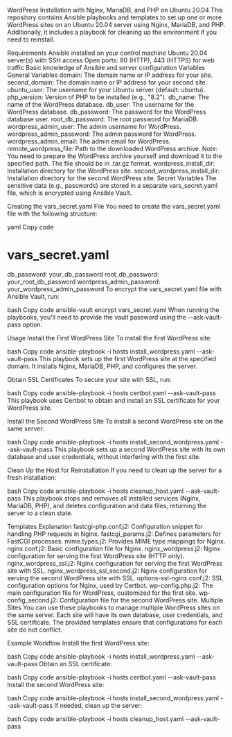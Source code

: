WordPress Installation with Nginx, MariaDB, and PHP on Ubuntu 20.04
This repository contains Ansible playbooks and templates to set up one or more WordPress sites on an Ubuntu 20.04 server using Nginx, MariaDB, and PHP. Additionally, it includes a playbook for cleaning up the environment if you need to reinstall.

Requirements
Ansible installed on your control machine
Ubuntu 20.04 server(s) with SSH access
Open ports: 80 (HTTP), 443 (HTTPS) for web traffic
Basic knowledge of Ansible and server configuration
Variables
General Variables
domain: The domain name or IP address for your site.
second_domain: The domain name or IP address for your second site.
ubuntu_user: The username for your Ubuntu server (default: ubuntu).
php_version: Version of PHP to be installed (e.g., "8.2").
db_name: The name of the WordPress database.
db_user: The username for the WordPress database.
db_password: The password for the WordPress database user.
root_db_password: The root password for MariaDB.
wordpress_admin_user: The admin username for WordPress.
wordpress_admin_password: The admin password for WordPress.
wordpress_admin_email: The admin email for WordPress.
remote_wordpress_file: Path to the downloaded WordPress archive. Note: You need to prepare the WordPress archive yourself and download it to the specified path. The file should be in .tar.gz format.
wordpress_install_dir: Installation directory for the WordPress site.
second_wordpress_install_dir: Installation directory for the second WordPress site.
Secret Variables
The sensitive data (e.g., passwords) are stored in a separate vars_secret.yaml file, which is encrypted using Ansible Vault.

Creating the vars_secret.yaml File
You need to create the vars_secret.yaml file with the following structure:

yaml
Copy code
# vars_secret.yaml
db_password: your_db_password
root_db_password: your_root_db_password
wordpress_admin_password: your_wordpress_admin_password
To encrypt the vars_secret.yaml file with Ansible Vault, run:

bash
Copy code
ansible-vault encrypt vars_secret.yaml
When running the playbooks, you'll need to provide the vault password using the --ask-vault-pass option.

Usage
Install the First WordPress Site
To install the first WordPress site:

bash
Copy code
ansible-playbook -i hosts install_wordpress.yaml --ask-vault-pass
This playbook sets up the first WordPress site at the specified domain. It installs Nginx, MariaDB, PHP, and configures the server.

Obtain SSL Certificates
To secure your site with SSL, run:

bash
Copy code
ansible-playbook -i hosts certbot.yaml --ask-vault-pass
This playbook uses Certbot to obtain and install an SSL certificate for your WordPress site.

Install the Second WordPress Site
To install a second WordPress site on the same server:

bash
Copy code
ansible-playbook -i hosts install_second_wordpress.yaml --ask-vault-pass
This playbook sets up a second WordPress site with its own database and user credentials, without interfering with the first site.

Clean Up the Host for Reinstallation
If you need to clean up the server for a fresh installation:

bash
Copy code
ansible-playbook -i hosts cleanup_host.yaml --ask-vault-pass
This playbook stops and removes all installed services (Nginx, MariaDB, PHP), and deletes configuration and data files, returning the server to a clean state.

Templates Explanation
fastcgi-php.conf.j2: Configuration snippet for handling PHP requests in Nginx.
fastcgi_params.j2: Defines parameters for FastCGI processes.
mime.types.j2: Provides MIME type mappings for Nginx.
nginx.conf.j2: Basic configuration file for Nginx.
nginx_wordpress.j2: Nginx configuration for serving the first WordPress site (HTTP only).
nginx_wordpress_ssl.j2: Nginx configuration for serving the first WordPress site with SSL.
nginx_wordpress_ssl_second.j2: Nginx configuration for serving the second WordPress site with SSL.
options-ssl-nginx.conf.j2: SSL configuration options for Nginx, used by Certbot.
wp-config.php.j2: The main configuration file for WordPress, customized for the first site.
wp-config_second.j2: Configuration file for the second WordPress site.
Multiple Sites
You can use these playbooks to manage multiple WordPress sites on the same server. Each site will have its own database, user credentials, and SSL certificate. The provided templates ensure that configurations for each site do not conflict.

Example Workflow
Install the first WordPress site:

bash
Copy code
ansible-playbook -i hosts install_wordpress.yaml --ask-vault-pass
Obtain an SSL certificate:

bash
Copy code
ansible-playbook -i hosts certbot.yaml --ask-vault-pass
Install the second WordPress site:

bash
Copy code
ansible-playbook -i hosts install_second_wordpress.yaml --ask-vault-pass
If needed, clean up the server:

bash
Copy code
ansible-playbook -i hosts cleanup_host.yaml --ask-vault-pass